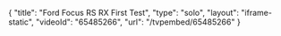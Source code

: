 {
    "title": "Ford Focus RS RX First Test",
    "type": "solo",
    "layout": "iframe-static",
    "videoId": "65485266",
    "url": "\/tvpembed\/65485266"
}